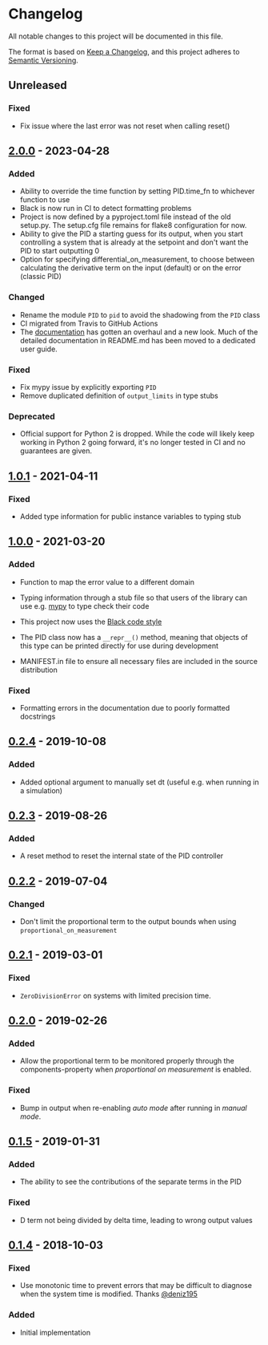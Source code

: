 # Changelog

All notable changes to this project will be documented in this file.

The format is based on [Keep a Changelog](https://keepachangelog.com/en/1.0.0/),
and this project adheres to [Semantic Versioning](https://semver.org/spec/v2.0.0.html).

## Unreleased

### Fixed

- Fix issue where the last error was not reset when calling reset()

## [2.0.0] - 2023-04-28

### Added

- Ability to override the time function by setting PID.time_fn to whichever function to use
- Black is now run in CI to detect formatting problems
- Project is now defined by a pyproject.toml file instead of the old setup.py. The setup.cfg file remains for flake8 configuration for now.
- Ability to give the PID a starting guess for its output, when you start controlling a system that is already at the setpoint and don't want the PID to start outputting 0
- Option for specifying differential_on_measurement, to choose between calculating the derivative term on the input (default) or on the error (classic PID)

### Changed

- Rename the module `PID` to `pid` to avoid the shadowing from the `PID` class
- CI migrated from Travis to GitHub Actions
- The [documentation](https://simple-pid.readthedocs.io/) has gotten an overhaul and a new look. Much of the detailed documentation in README.md has been moved to a dedicated user guide.

### Fixed

- Fix mypy issue by explicitly exporting `PID`
- Remove duplicated definition of `output_limits` in type stubs

### Deprecated

- Official support for Python 2 is dropped. While the code will likely keep working in Python 2 going forward, it's no longer tested in CI and no guarantees are given.

## [1.0.1] - 2021-04-11

### Fixed

- Added type information for public instance variables to typing stub

## [1.0.0] - 2021-03-20

### Added

- Function to map the error value to a different domain

- Typing information through a stub file so that users of the library can use e.g.
  [mypy](https://github.com/python/mypy) to type check their code

- This project now uses the [Black code style](https://github.com/psf/black)

- The PID class now has a `__repr__()` method, meaning that objects of this type can be printed
  directly for use during development
  
- MANIFEST.in file to ensure all necessary files are included in the source distribution

### Fixed

- Formatting errors in the documentation due to poorly formatted docstrings

## [0.2.4] - 2019-10-08

### Added

- Added optional argument to manually set dt (useful e.g. when running in a simulation)

## [0.2.3] - 2019-08-26

### Added

- A reset method to reset the internal state of the PID controller

## [0.2.2] - 2019-07-04

### Changed

- Don't limit the proportional term to the output bounds when using `proportional_on_measurement`

## [0.2.1] - 2019-03-01

### Fixed

- `ZeroDivisionError` on systems with limited precision time.

## [0.2.0] - 2019-02-26

### Added

- Allow the proportional term to be monitored properly through the components-property when
  _proportional on measurement_ is enabled.

### Fixed

- Bump in output when re-enabling _auto mode_ after running in _manual mode_.

## [0.1.5] - 2019-01-31

### Added

- The ability to see the contributions of the separate terms in the PID

### Fixed

- D term not being divided by delta time, leading to wrong output values

## [0.1.4] - 2018-10-03

### Fixed

- Use monotonic time to prevent errors that may be difficult to diagnose when the system time is
  modified. Thanks [@deniz195](https://github.com/m-lundberg/simple-pid/issues/1)

### Added

- Initial implementation

[Unreleased]: https://github.com/m-lundberg/simple-pid/compare/v2.0.0...HEAD
[2.0.0]: https://github.com/m-lundberg/simple-pid/compare/v1.0.1...v2.0.0
[1.0.1]: https://github.com/m-lundberg/simple-pid/compare/v1.0.0...v1.0.1
[1.0.0]: https://github.com/m-lundberg/simple-pid/compare/v0.2.4...v1.0.0
[0.2.4]: https://github.com/m-lundberg/simple-pid/compare/v0.2.3...v0.2.4
[0.2.3]: https://github.com/m-lundberg/simple-pid/compare/v0.2.2...v0.2.3
[0.2.2]: https://github.com/m-lundberg/simple-pid/compare/v0.2.1...v0.2.2
[0.2.1]: https://github.com/m-lundberg/simple-pid/compare/v0.2.0...v0.2.1
[0.2.0]: https://github.com/m-lundberg/simple-pid/compare/v0.1.5...v0.2.0
[0.1.5]: https://github.com/m-lundberg/simple-pid/compare/v0.1.4...v0.1.5
[0.1.4]: https://github.com/m-lundberg/simple-pid/releases/tag/v0.1.4
